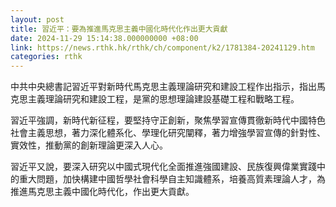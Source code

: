 ```yaml
---
layout: post
title: 習近平：要為推進馬克思主義中國化時代化作出更大貢獻
date: 2024-11-29 15:14:38.000000000 +08:00
link: https://news.rthk.hk/rthk/ch/component/k2/1781384-20241129.htm
categories: rthk
---
```


中共中央總書記習近平對新時代馬克思主義理論研究和建設工程作出指示，指出馬克思主義理論研究和建設工程，是黨的思想理論建設基礎工程和戰略工程。

習近平強調，新時代新征程，要堅持守正創新，聚焦學習宣傳貫徹新時代中國特色社會主義思想，著力深化體系化、學理化研究闡釋，著力增強學習宣傳的針對性、實效性，推動黨的創新理論更深入人心。

習近平又說，要深入研究以中國式現代化全面推進強國建設、民族復興偉業實踐中的重大問題，加快構建中國哲學社會科學自主知識體系，培養高質素理論人才，為推進馬克思主義中國化時代化，作出更大貢獻。
